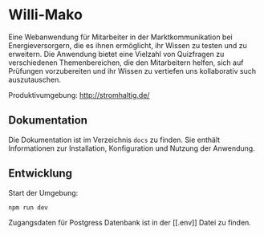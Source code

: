 # Willi-Mako

Eine Webanwendung für Mitarbeiter in der Marktkommunikation bei Energieversorgern, die es ihnen ermöglicht, ihr Wissen zu testen und zu erweitern. Die Anwendung bietet eine Vielzahl von Quizfragen zu verschiedenen Themenbereichen, die den Mitarbeitern helfen, sich auf Prüfungen vorzubereiten und ihr Wissen zu vertiefen uns kollaborativ such auszutauschen.

Produktivumgebung: http://stromhaltig.de/

## Dokumentation
Die Dokumentation ist im Verzeichnis `docs` zu finden. Sie enthält Informationen zur Installation, Konfiguration und Nutzung der Anwendung.

## Entwicklung

Start der Umgebung:
```bash
npm run dev
```

Zugangsdaten für Postgress Datenbank ist in der [[.env]] Datei zu finden.
